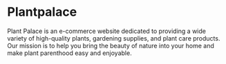 # Plantpalace
 Plant Palace is an e-commerce website dedicated to providing a wide variety of high-quality plants, gardening supplies, and plant care products. Our mission is to help you bring the beauty of nature into your home and make plant parenthood easy and enjoyable.
